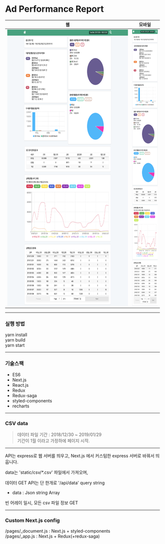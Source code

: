 # Ad Performance Report

웹 | 모바일
------------ | -------------
<img src="mdImg/screenshot_web.png" height="900"> | <img src="mdImg/screenshot_mobile.png" height="900">



---

### 실행 방법
yarn install \
yarn build \
yarn start

---

### 기술스팩
- ES6
- Next.js
- React.js
- Redux
- Redux-saga
- styled-components
- recharts
---

### CSV data

> 데이터 파일 기간 : 2018/12/30 ~ 2019/01/29\
기간이 1월 이라고 가정하에 페이지 시작.

---

API는 express로 웹 서버를 띄우고, Next.js 에서 커스텀한 express 서버로 바꿔서 띄웁니다.

data는 'static/csv/*.csv' 파일에서 가져오며,

데이터 GET API는 단 한개로 '/api/data'
query string

- data : Json string Array

빈 어레이 일시, 모든 csv 파일 정보 GET


---

### Custom Next.js config

/pages/_document.js : Next.js + styled-components \
/pages/_app.js : Next.js + Redux(+redux-saga)
